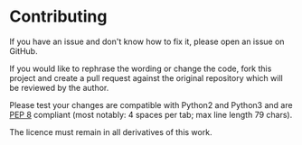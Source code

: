 # Contributing

If you have an issue and don't know how to fix it, please open an issue on GitHub.

If you would like to rephrase the wording or change the code, fork this project and create a pull request against the original repository which will be reviewed by the author.

Please test your changes are compatible with Python2 and Python3 and are [PEP 8](http://legacy.python.org/dev/peps/pep-0008/) compliant (most notably: 4 spaces per tab; max line length 79 chars).

The licence must remain in all derivatives of this work.
